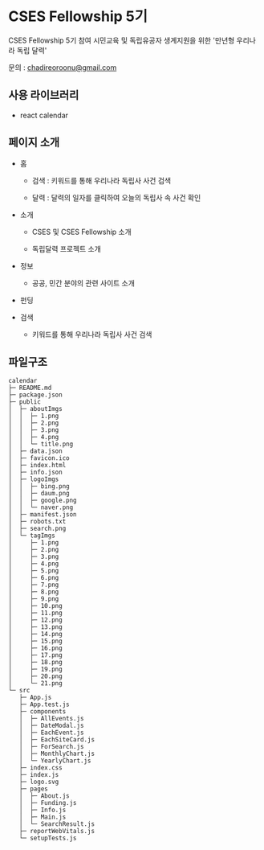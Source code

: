 # CSES Fellowship 5기

CSES Fellowship 5기 참여
시민교육 및 독립유공자 생계지원을 위한 '만년형 우리나라 독립 달력'

문의 : chadireoroonu@gmail.com

## 사용 라이브러리

- react calendar

## 페이지 소개

- 홈
  
  - 검색 : 키워드를 통해 우리나라 독립사 사건 검색
  
  - 달력 : 달력의 일자를 클릭하여 오늘의 독립사 속 사건 확인

- 소개

  - CSES 및 CSES Fellowship 소개

  - 독립달력 프로젝트 소개

- 정보

  - 공공, 민간 분야의 관련 사이트 소개

- 펀딩

- 검색

  - 키워드를 통해 우리나라 독립사 사건 검색


## 파일구조
```
calendar
├─ README.md
├─ package.json
├─ public
│  ├─ aboutImgs
│  │  ├─ 1.png
│  │  ├─ 2.png
│  │  ├─ 3.png
│  │  ├─ 4.png
│  │  └─ title.png
│  ├─ data.json
│  ├─ favicon.ico
│  ├─ index.html
│  ├─ info.json
│  ├─ logoImgs
│  │  ├─ bing.png
│  │  ├─ daum.png
│  │  ├─ google.png
│  │  └─ naver.png
│  ├─ manifest.json
│  ├─ robots.txt
│  ├─ search.png
│  └─ tagImgs
│     ├─ 1.png
│     ├─ 2.png
│     ├─ 3.png
│     ├─ 4.png
│     ├─ 5.png
│     ├─ 6.png
│     ├─ 7.png
│     ├─ 8.png
│     ├─ 9.png
│     ├─ 10.png
│     ├─ 11.png
│     ├─ 12.png
│     ├─ 13.png
│     ├─ 14.png
│     ├─ 15.png
│     ├─ 16.png
│     ├─ 17.png
│     ├─ 18.png
│     ├─ 19.png
│     ├─ 20.png
│     └─ 21.png
└─ src
   ├─ App.js
   ├─ App.test.js
   ├─ components
   │  ├─ AllEvents.js
   │  ├─ DateModal.js
   │  ├─ EachEvent.js
   │  ├─ EachSiteCard.js
   │  ├─ ForSearch.js
   │  ├─ MonthlyChart.js
   │  └─ YearlyChart.js
   ├─ index.css
   ├─ index.js
   ├─ logo.svg
   ├─ pages
   │  ├─ About.js
   │  ├─ Funding.js
   │  ├─ Info.js
   │  ├─ Main.js
   │  └─ SearchResult.js
   ├─ reportWebVitals.js
   └─ setupTests.js

```